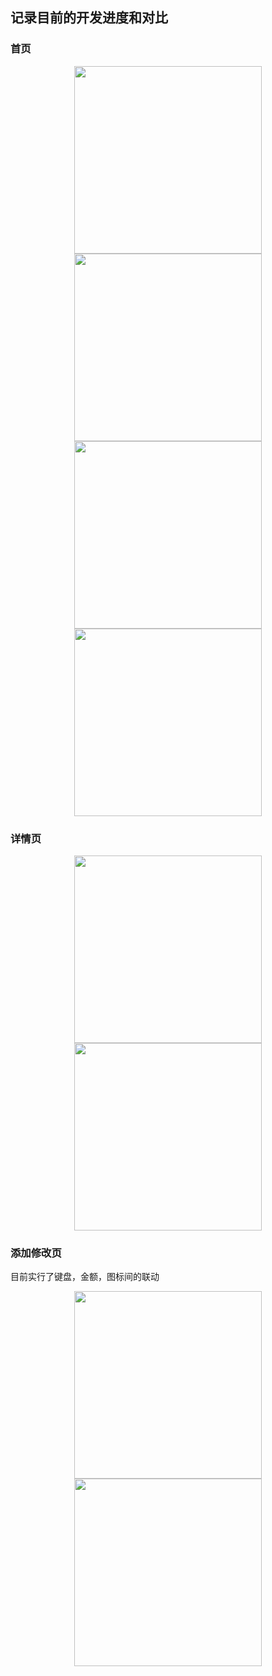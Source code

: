 ## 记录目前的开发进度和对比


### 首页
<center class="half">
  <img src="./../snapshot/myWork/1.jpg" width=300/> <img src="./../snapshot/01-首页-开眼.jpg" width=300 />
</center>
<center class="half">
  <img src="./../snapshot/myWork/2.jpg" width=300 /> <img src="./../snapshot/01-首页-开眼.jpg" width=300 />
</center>

### 详情页
<center class="half">
<img src="./../snapshot/myWork/3.jpg" width=300 /> <img src="./../snapshot/04-详情页.jpg" width=300 />
</center>

### 添加修改页
目前实行了键盘，金额，图标间的联动 <br />
<center class="half">
<img src="./../snapshot/myWork/4.jpg" width=300 /> <img src="./../snapshot/02-记录页-收入.jpg" width=300 />
</center>